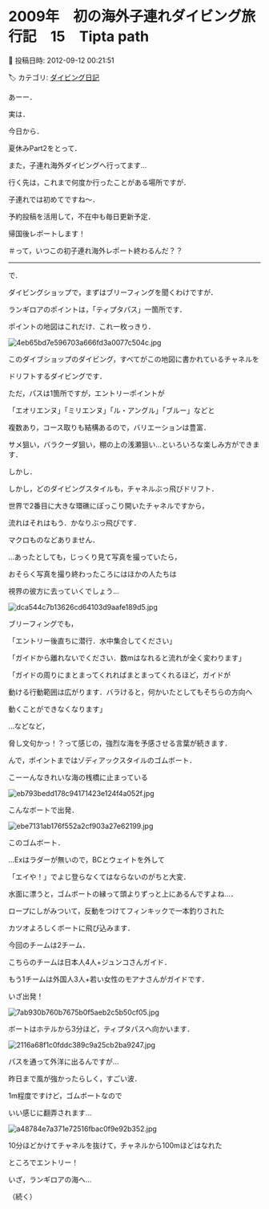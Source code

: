 # 2009年　初の海外子連れダイビング旅行記　15　Tipta path

📅 投稿日時: 2012-09-12 00:21:51

🏷️ カテゴリ: [ダイビング日記](ce3a7a8d424d112fce83ee85c81a0e344.md)

あーー．


実は．


今日から．


夏休みPart2をとって．


また，子連れ海外ダイビングへ行ってます…


行く先は，これまで何度か行ったことがある場所ですが．


子連れでは初めてですね～．





予約投稿を活用して，不在中も毎日更新予定．


帰国後レポートします！


＃って，いつこの初子連れ海外レポート終わるんだ？？


-----





で.


ダイビングショップで，まずはブリーフィングを聞くわけですが．





ランギロアのポイントは，「ティプタパス」一箇所です．


ポイントの地図はこれだけ．これ一枚っきり．




![4eb65bd7e596703a666fd3a0077c504c.jpg](images/4eb65bd7e596703a666fd3a0077c504c.jpg)




このダイブショップのダイビング，すべてがこの地図に書かれているチャネルを


ドリフトするダイビングです．





ただ，パスは1箇所ですが，エントリーポイントが


「エオリエンヌ」「ミリエンヌ」「ル・アングル」「ブルー」などと


複数あり，コース取りも結構あるので，バリエーションは豊富．


サメ狙い，バラクーダ狙い，棚の上の浅瀬狙い…といろいろな楽しみ方ができます．





しかし．


しかし，どのダイビングスタイルも，チャネルぶっ飛びドリフト．


世界で2番目に大きな環礁にぽっこり開いたチャネルですから，


流れはそれはもう．かなりぶっ飛びです．


マクロものなどありません．


…あったとしても，じっくり見て写真を撮っていたら，


おそらく写真を撮り終わったころにはほかの人たちは


視界の彼方に去っていくでしょう…




![dca544c7b13626cd64103d9aafe189d5.jpg](images/dca544c7b13626cd64103d9aafe189d5.jpg)




ブリーフィングでも，


「エントリー後直ちに潜行．水中集合してください」


「ガイドから離れないでください．数mはなれると流れが全く変わります」


「ガイドの周りにまとまってくれればまとまってくれるほど，ガイドが


動ける行動範囲は広がります．バラけると，何かいたとしてもそちらの方向へ


動くことができなくなります」


…などなど，


脅し文句かっ！？って感じの，強烈な海を予感させる言葉が続きます．





んで，ポイントまではゾディアックスタイルのゴムボート．


こーーんなきれいな海の桟橋に止まっている




![eb793bedd178c94171423e124f4a052f.jpg](images/eb793bedd178c94171423e124f4a052f.jpg)




こんなボートで出発．




![ebe7131ab176f552a2cf903a27e62199.jpg](images/ebe7131ab176f552a2cf903a27e62199.jpg)







このゴムボート．


…Exはラダーが無いので，BCとウェイトを外して


「エイや！」でよじ登らなくてはならないのがちと大変．


水面に漂うと，ゴムボートの縁って頭よりずっと上にあるんですよね…．


ロープにしがみついて，反動をつけてフィンキックで一本釣りされた


カツオよろしくボートに飛び込みます．





今回のチームは2チーム．


こちらのチームは日本人4人+ジュンコさんガイド．


もう1チームは外国人3人+若い女性のモアナさんがガイドです．


いざ出発！




![7ab930b760b7675b0f5aeb2c5b50cf05.jpg](images/7ab930b760b7675b0f5aeb2c5b50cf05.jpg)







ボートはホテルから3分ほど，ティプタパスへ向かいます．




![2116a68f1c0fddc389c9a25cb2ba9247.jpg](images/2116a68f1c0fddc389c9a25cb2ba9247.jpg)







パスを通って外洋に出るんですが…


昨日まで風が強かったらしく，すごい波．


1m程度ですけど，ゴムボートなので


いい感じに翻弄されます…




![a48784e7a371e72516fbac0f9e92b352.jpg](images/a48784e7a371e72516fbac0f9e92b352.jpg)




10分ほどかけてチャネルを抜けて，チャネルから100mほどはなれた


ところでエントリー！





いざ，ランギロアの海へ…


（続く）
